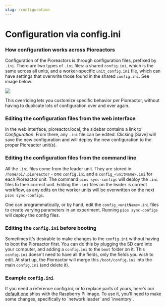 ```yaml
---
slug: /configuration
---
```

# Configuration via config.ini


### How configuration works across Pioreactors

Configuration of the Pioreactors is through configuration files, prefixed by `.ini`. There are two types of `.ini` files: a shared `config.ini`, which is the same across all units, and a worker-specific `unit_config.ini` file, which can have settings that overwrite those found in the shared `config.ini`. See image below:

![](https://i.imgur.com/g8dDdhZ.png)


This overriding lets you customize specific behavior *per* Pioreactor, without having to duplicate lots of configuration over and over again.


### Editing the configuration files from the web interface

In the web interface, pioreactor.local, the sidebar contains a link to _Configuration_. From there, any `.ini` file can be edited. Clicking \[Save\] will save the new configuration and will deploy the new configuration to the proper Pioreactor unit(s).

### Editing the configuration files from the command line

All the `.ini` files come from the leader unit. They are stored in `/home/pi/.pioreactor` - one `config.ini` and a `config_<unitName>.ini` for each Pioreactor unit. The command `pios sync-configs` will deploy the `.ini` files to their correct unit. Editing the `.ini` files on the leader is correct workflow, as any edits on the worker units will be overwritten on the next `pios sync-configs`.

One can programmatically, or by hand, edit the `config_<unitName>.ini` files to create varying parameters in an experiment. Running `pios sync-configs` will deploy the config files.


### Editing the `config.ini` before booting

Sometimes it's desirable to make changes to the `config.ini` without having to boot the Pioreactor first. You can do this by plugging the SD card into your computer, and adding a `config.ini` to the `boot` folder on it. This `config.ini` doesn't need to have all the fields, only the fields you wish to edit. At start up, the Pioreactor will merge this `/boot/config.ini` into the main `config.ini` (and delete it).


### Example `config.ini`

If you need a reference config.ini, or to replace parts of yours, here's our [default one](https://raw.githubusercontent.com/Pioreactor/CustoPiZer/pioreactor/workspace/scripts/files/config.example.ini) ships with the Raspberry Pi image. To use it, you'll need to make some changes, specifically to \`network.leader\` and \`inventory\`.
